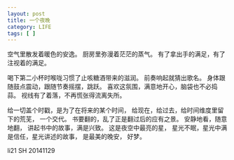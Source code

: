 ```yaml
---
layout: post
title: 一个夜晚
category: LIFE
tags: [ ]
---
```


空气里散发着暖色的安逸。
厨房里弥漫着茫茫的蒸气。
有了拿出手的满足，有了注视着的满足。

喝下第二小杯时喉咙习惯了止咳糖酒带来的滋润。
前奏响起就猜出歌名。
身体跟随鼓点震动，跟随节奏摇摆，跳跃。
喜欢这氛围，满意地开心，脑袋也不必捣蒜。
视线有了着落，不再慌张得流离失所。

给一切盖个时戳，是为了在将来的某个时间，
给现在，给过去，给时间维度里留下的荒芜，
一个交代。
书要翻的，乱了正是翻过后的应有之景。
安静地看，随意地翻，
讲起书中的故事，满是兴致。
这是夜空中最亮的星，
星光不眠，星光中满是信任，星光讲述的故事，
是最美的晚安，
好梦。

li21    SH    20141129